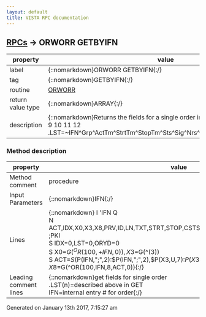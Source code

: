 ```yaml
---
layout: default
title: VISTA RPC documentation
---
```




## [RPCs](TableOfContent.md) &#8594; ORWORR GETBYIFN 

 property | value 
--- | --- 
 label | {::nomarkdown}ORWORR GETBYIFN{:/}
 tag | {::nomarkdown}GETBYIFN{:/}
 routine | [ORWORR](http://code.osehra.org/dox/Routine_ORWORR_source.html)
 return value type | {::nomarkdown}ARRAY{:/}
 description | {::nomarkdown}Returns the fields for a single order in the format:       1   2    3     4      5     6   7   8   9   10     11    12 .LST=~IFN^Grp^ActTm^StrtTm^StopTm^Sts^Sig^Nrs^Clk^PrvID^PrvNam^ActDA{:/}


### Method description

 property | value 
 --- | --- 
 Method comment | procedure
 Input Parameters | {::nomarkdown}IFN{:/}
 Lines | {::nomarkdown} I 'IFN Q<br/> N ACT,IDX,X0,X3,X8,PRV,ID,LN,TXT,STRT,STOP,CSTS,ACTID,ORIGVIEW,ORYD,TXTVW,DEA ;PKI<br/> S IDX=0,LST=0,ORYD=0<br/> S X0=$G(^OR(100,+IFN,0)),X3=$G(^(3))<br/> S ACT=$S($P(IFN,";",2):$P(IFN,";",2),$P(X3,U,7):$P(X3,U,7),1:1)<br/> S IFN=+IFN,X8=$G(^OR(100,IFN,8,ACT,0)){:/}
 Leading comment lines | {::nomarkdown}get fields for single order<br/>.LST(n)=described above in GET<br/>IFN=internal entry # for order{:/}




 Generated on January 13th 2017, 7:15:27 am
